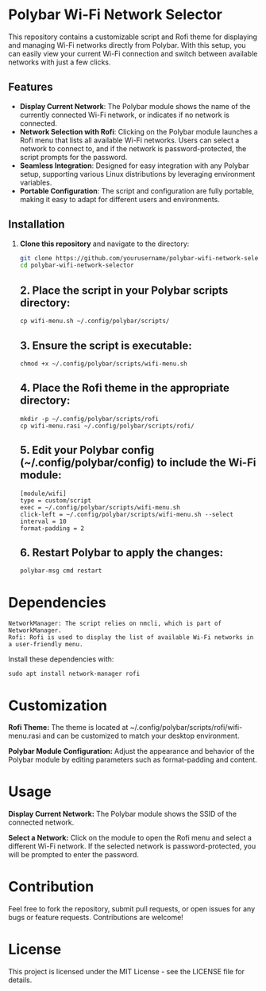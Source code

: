 # Polybar Wi-Fi Network Selector

This repository contains a customizable script and Rofi theme for displaying and managing Wi-Fi networks directly from Polybar. With this setup, you can easily view your current Wi-Fi connection and switch between available networks with just a few clicks.

## Features

- **Display Current Network**: The Polybar module shows the name of the currently connected Wi-Fi network, or indicates if no network is connected.
- **Network Selection with Rofi**: Clicking on the Polybar module launches a Rofi menu that lists all available Wi-Fi networks. Users can select a network to connect to, and if the network is password-protected, the script prompts for the password.
- **Seamless Integration**: Designed for easy integration with any Polybar setup, supporting various Linux distributions by leveraging environment variables.
- **Portable Configuration**: The script and configuration are fully portable, making it easy to adapt for different users and environments.

## Installation

1. **Clone this repository** and navigate to the directory:

   ```bash
   git clone https://github.com/yourusername/polybar-wifi-network-selector.git
   cd polybar-wifi-network-selector
   ```

   ## 2. Place the script in your Polybar scripts directory:
   ```
   cp wifi-menu.sh ~/.config/polybar/scripts/
   ```

   ## 3. Ensure the script is executable:
   ```
   chmod +x ~/.config/polybar/scripts/wifi-menu.sh
   ```

   ## 4. Place the Rofi theme in the appropriate directory:

    ```
    mkdir -p ~/.config/polybar/scripts/rofi
    cp wifi-menu.rasi ~/.config/polybar/scripts/rofi/
    ```
   ## 5. Edit your Polybar config (~/.config/polybar/config) to include the Wi-Fi module:
   ```
   [module/wifi]
   type = custom/script
   exec = ~/.config/polybar/scripts/wifi-menu.sh
   click-left = ~/.config/polybar/scripts/wifi-menu.sh --select
   interval = 10
   format-padding = 2
   ```

   ## 6. Restart Polybar to apply the changes:

   ```
   polybar-msg cmd restart

   ```
   
# Dependencies

    NetworkManager: The script relies on nmcli, which is part of NetworkManager.
    Rofi: Rofi is used to display the list of available Wi-Fi networks in a user-friendly menu.

Install these dependencies with:
```
sudo apt install network-manager rofi
```

# Customization

**Rofi Theme:** The theme is located at ~/.config/polybar/scripts/rofi/wifi-menu.rasi and can be customized to match your desktop environment.
    
 **Polybar Module Configuration:** Adjust the appearance and behavior of the Polybar module by editing parameters such as format-padding and content.

# Usage

**Display Current Network:** The Polybar module shows the SSID of the connected network.
    
**Select a Network:** Click on the module to open the Rofi menu and select a different Wi-Fi network. If the selected network is password-protected, you will be prompted to enter the password.

# Contribution

Feel free to fork the repository, submit pull requests, or open issues for any bugs or feature requests. Contributions are welcome!

# License

This project is licensed under the MIT License - see the LICENSE file for details.
   




   

